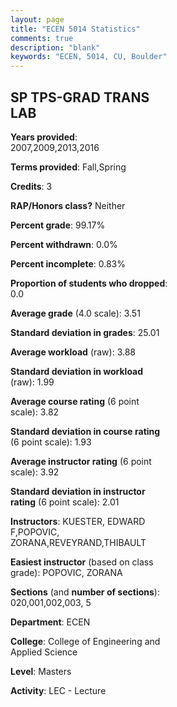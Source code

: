```yaml
---
layout: page
title: "ECEN 5014 Statistics"
comments: true
description: "blank"
keywords: "ECEN, 5014, CU, Boulder"
--- 
```

<head>
<script src="https://ajax.googleapis.com/ajax/libs/jquery/2.1.3/jquery.min.js"></script>
<script src="https://dl.dropboxusercontent.com/s/pc42nxpaw1ea4o9/highcharts.js?dl=0"></script>
<!-- <script src="../assets/js/highcharts.js"></script> -->
<style type="text/css">@font-face {
	font-family: "Bebas Neue";
	src: url(https://www.filehosting.org/file/details/544349/BebasNeue%20Regular.otf) format("opentype");
	}
	h1.Bebas { 
		font-family: "Bebas Neue", Verdana, Tahoma;
	}
</style>
</head>
<body>
	<div id="container" style="float: right; width: 45%; height: 88%; margin-left: 2.5%; margin-right: 2.5%;"></div>
	<script language="JavaScript">
		$(document).ready(function() {
		var chart = {type: 'column'};
		var title = {text: 'Grade Distribution'};
		var xAxis = {categories: ['A','B','C','D','F'],crosshair: true};
		var yAxis = {min: 0,title: {text: 'Percentage'}};
		var tooltip = {headerFormat: '<center><b><span style="font-size:20px">{point.key}</span></b></center>',
		               pointFormat: '<td style="padding:0"><b>{point.y:.1f}%</b></td>',
		               footerFormat: '</table>',shared: true,useHTML: true};
		var plotOptions = {column: {pointPadding: 0.0,borderWidth: 0}};  
		var credits = {enabled: false};var series= [{name: 'Percent',data: [64.44,32.22,0.0,0.0,3.33,]}];
		var json = {};
		json.chart = chart;
		json.title = title;
		json.tooltip = tooltip;
		json.xAxis = xAxis;
		json.yAxis = yAxis;  
		json.series = series;
		json.plotOptions = plotOptions;  
		json.credits = credits;
		$('#container').highcharts(json);
	});
	</script>
</body>
			   
## SP TPS-GRAD TRANS LAB

**Years provided**: 2007,2009,2013,2016

**Terms provided**: Fall,Spring

**Credits**: 3

**RAP/Honors class?** Neither

**Percent grade**: 99.17%

**Percent withdrawn**: 0.0%

**Percent incomplete**: 0.83%

**Proportion of students who dropped**: 0.0

**Average grade** (4.0 scale): 3.51

**Standard deviation in grades**: 25.01

**Average workload** (raw): 3.88

**Standard deviation in workload** (raw): 1.99

**Average course rating** (6 point scale): 3.82

**Standard deviation in course rating** (6 point scale): 1.93

**Average instructor rating** (6 point scale): 3.92

**Standard deviation in instructor rating** (6 point scale): 2.01

**Instructors**: KUESTER, EDWARD F,POPOVIC, ZORANA,REVEYRAND,THIBAULT

**Easiest instructor** (based on class grade): POPOVIC, ZORANA

**Sections** (and **number of sections**): 020,001,002,003, 5

**Department**: ECEN

**College**: College of Engineering and Applied Science

**Level**: Masters

**Activity**: LEC - Lecture